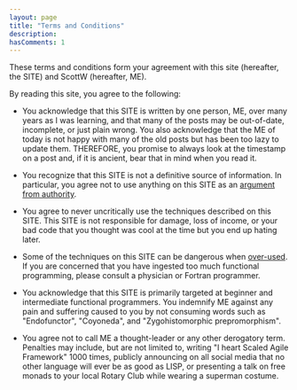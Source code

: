 ```yaml
---
layout: page
title: "Terms and Conditions"
description: 
hasComments: 1
---
```


These terms and conditions form your agreement with this site (hereafter, the SITE) and ScottW (hereafter, ME).

By reading this site, you agree to the following: 

* You acknowledge that this SITE is written by one person, ME, over many years as I was learning, and that many of the posts may be out-of-date, incomplete, or just plain wrong. You also acknowledge that the ME of today is not happy with many of the old posts but has been too lazy to update them. 
THEREFORE, you promise to always look at the timestamp on a post and, if it is ancient, bear that in mind when you read it.

* You recognize that this SITE is not a definitive source of information. In particular, you agree not to use anything on this SITE as an [argument from authority](https://en.wikipedia.org/wiki/Argument_from_authority).

* You agree to never uncritically use the techniques described on this SITE. This SITE is not responsible for damage, loss of income, or your bad code that you thought was cool at the time but you end up hating later.

* Some of the techniques on this SITE can be dangerous when [over-used](/posts/against-railway-oriented-programming/). If you are concerned that you have ingested too much functional programming, please consult a physician or Fortran programmer.

* You acknowledge that this SITE is primarily targeted at beginner and intermediate functional programmers. You indemnify ME against any pain and suffering caused to you by not consuming words such as "Endofunctor", "Coyoneda", and "Zygohistomorphic prepromorphism".
 
* You agree not to call ME a thought-leader or any other derogatory term. Penalties may include, but are not limited to, writing "I heart Scaled Agile Framework" 1000 times, publicly announcing on all social media that no other language will ever be as good as LISP, or presenting a talk on free monads to your local Rotary Club while wearing a superman costume.





